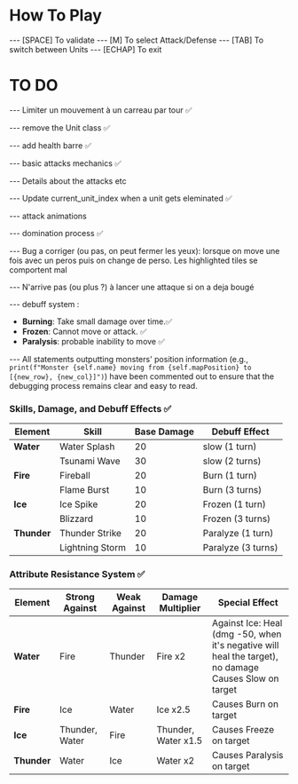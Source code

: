 # How To Play
--- [SPACE] To validate
--- [M] To select Attack/Defense
--- [TAB] To switch between Units
--- [ECHAP] To exit


# TO DO

--- Limiter un mouvement à un carreau par tour  ✅

--- remove the Unit class ✅

--- add health barre ✅

--- basic attacks mechanics ✅

--- Details about the attacks etc

--- Update current_unit_index when a unit gets eleminated ✅

--- attack animations 

--- domination process ✅

--- Bug a corriger (ou pas, on peut fermer les yeux): lorsque on move une fois avec un peros puis on change de perso. 
Les highlighted tiles se comportent mal

--- N'arrive pas (ou plus ?) à lancer une attaque si on a deja bougé


--- debuff system :
- **Burning**: Take small damage over time.✅
- **Frozen**: Cannot move or attack.  ✅
- **Paralysis**: probable inability to move ✅

--- All statements outputting monsters' position information (e.g., `print(f"Monster {self.name} moving from {self.mapPosition} to [{new_row}, {new_col}]")`) have been commented out to ensure that the debugging process remains clear and easy to read.


### Skills, Damage, and Debuff Effects  ✅

| **Element** | **Skill**         | **Base Damage** | **Debuff Effect**  |
|-------------|-------------------|-----------------|--------------------|
| **Water**   | Water Splash      | 20              | slow (1 turn)      |
|             | Tsunami Wave      | 30              | slow (2 turns)     |
| **Fire**    | Fireball          | 20              | Burn (1 turn)      |
|             | Flame Burst       | 10              | Burn (3 turns)     |
| **Ice**     | Ice Spike         | 20              | Frozen (1 turn)    |
|             | Blizzard          | 10              | Frozen (3 turns)   |
| **Thunder** | Thunder Strike    | 20              | Paralyze (1 turn)  |
|             | Lightning Storm   | 10              | Paralyze (3 turns) |


### Attribute Resistance System ✅
| **Element** | **Strong Against** | **Weak Against** | **Damage Multiplier** | **Special Effect**                                                                                         |
|-------------|--------------------|------------------|-----------------------|------------------------------------------------------------------------------------------------------------|
| **Water**   | Fire               | Thunder          | Fire x2               | Against Ice: Heal (dmg -50, when it's negative will heal the target), no damage <br/>Causes Slow on target |
| **Fire**    | Ice                | Water            | Ice x2.5              | Causes Burn on target                                                                                      |
| **Ice**     | Thunder, Water     | Fire             | Thunder, Water x1.5   | Causes Freeze on target                                                                                    |
| **Thunder** | Water              | Ice              | Water x2              | Causes Paralysis on target                                                                                 |

